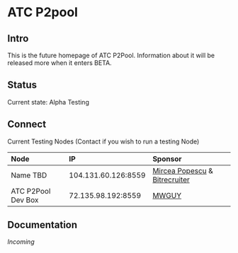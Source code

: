 # ATC P2pool

## Intro

This is the future homepage of ATC P2Pool. Information about it will be released more when it enters BETA.

## Status
Current state: Alpha Testing

## Connect 

Current Testing Nodes (Contact if you wish to run a testing Node)

| Node		| IP					| Sponsor								|
|:----------|:----------------------|:--------------------------------------|
| Name TBD  | 104.131.60.126:8559	| [Mircea Popescu](http://trilema.com/) & [Bitrecruiter](http://bitrecruiter.com/) |
| ATC P2Pool Dev Box | 72.135.98.192:8559 | [MWGUY](http://mwguy.us/) |

## Documentation

*Incoming*
